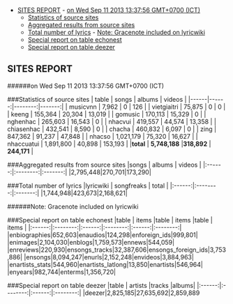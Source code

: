 - [SITES REPORT](#sites-report)
				- [on Wed Sep 11 2013 13:37:56 GMT+0700 (ICT)](#on-wed-sep-11-2013-133756-gmt+0700-ict)
	- [Statistics of source sites](#statistics-of-source-sites)
	- [Aggregated results from source sites](#aggregated-results-from-source-sites)
	- [Total number of lyrics](#total-number-of-lyrics)
				- [Note: Gracenote included on lyricwiki](#note-gracenote-included-on-lyricwiki)
	- [Special report on table echonest](#special-report-on-table-echonest)
	- [Special report on table deezer](#special-report-on-table-deezer)

## SITES REPORT

######on Wed Sep 11 2013 13:37:56 GMT+0700 (ICT)

###Statistics of source sites
| table | songs | albums | videos |
|------|------:|--------:|-------:|
| musicvnn | 7,962 | 0 |  126 | 
| vietgiaitri | 75,875 | 0 |  0 | 
| keeng | 155,364 | 20,304 |  13,019 | 
| gomusic | 170,113 | 15,329 |  0 | 
| nghenhac | 265,603 | 16,543 |  0 | 
| nhacvui | 419,557 | 44,574 |  13,358 | 
| chiasenhac | 432,541 | 8,590 |  0 | 
| chacha | 460,832 | 6,097 |  0 | 
| zing | 847,362 | 91,237 |  47,848 | 
| nhacso | 1,021,179 | 75,320 |  16,627 | 
| nhaccuatui | 1,891,800 | 40,898 |  153,193 | 
|**total** | **5,748,188** |**318,892** | **244,171** |


###Aggregated results from source sites
|songs | albums | videos |
|:------:|:--------:|:-------:|
|2,795,448|270,701|173,290|


###Total number of lyrics
|lyricwiki | songfreaks | total |
|:------:|:--------:|:-------:|
|1,744,948|423,673|2,168,621|

######Note: Gracenote included on lyricwiki


###Special report on table echonest
|table | items |table | items |table | items |
|:------:|:--------:|:------:|:--------:|:------:|:--------:|
|enbiographies|652,603|enaudios|124,298|enforeign_ids|999,801|
|enimages|2,104,030|enblogs|1,759,573|ennews|544,059|
|enreviews|220,930|ensongs_tracks|32,387,606|ensongs_foreign_ids|3,753,886|
|ensongs|8,094,247|enurls|2,152,248|envideos|3,884,963|
|enartists_stats|544,960|enartists_latlong|13,850|enartists|546,964|
|enyears|982,744|enterms|1,356,720|


###Special report on table deezer
|table | artists |tracks |albums|
|:------:|:--------:|:------:|:--------:|
|deezer|2,825,185|27,635,692|2,859,889

